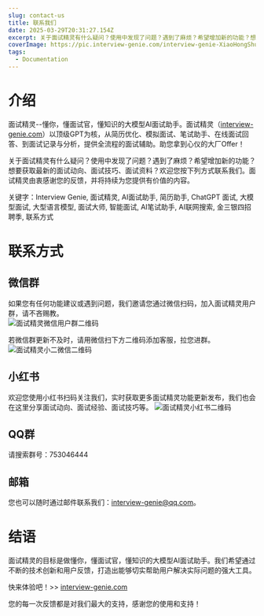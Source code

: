 ```yaml
---
slug: contact-us
title: 联系我们
date: 2025-03-29T20:31:27.154Z
excerpt: 关于面试精灵有什么疑问？使用中发现了问题？遇到了麻烦？希望增加新的功能？想要获取最新的面试动向、面试技巧、面试资料？欢迎您按下列方式联系我们。面试精灵由衷感谢您的反馈，并将持续为您提供有价值的内容。
coverImage: https://pic.interview-genie.com/interview-genie-XiaoHongShu.jpg
tags:
  - Documentation
---
```


# 介绍
面试精灵--懂你，懂面试官，懂知识的大模型AI面试助手。面试精灵（[interview-genie.com](https://interview-genie.com)）以顶级GPT为核，从简历优化、模拟面试、笔试助手、在线面试回答、到面试记录与分析，提供全流程的面试辅助。助您拿到心仪的大厂Offer！

关于面试精灵有什么疑问？使用中发现了问题？遇到了麻烦？希望增加新的功能？想要获取最新的面试动向、面试技巧、面试资料？欢迎您按下列方式联系我们。面试精灵由衷感谢您的反馈，并将持续为您提供有价值的内容。

关键字：Interview Genie, 面试精灵, AI面试助手, 简历助手, ChatGPT 面试, 大模型面试, 大型语言模型, 面试大师, 智能面试, AI笔试助手, AI联网搜索, 金三银四招聘季, 联系方式

# 联系方式
## 微信群
如果您有任何功能建议或遇到问题，我们邀请您通过微信扫码，加入面试精灵用户群，请不吝赐教。  
![面试精灵微信用户群二维码](https://pic.interview-genie.com/interview-genie-WeixinGroup-xs-20250805.jpg)

若微信群更新不及时，请用微信扫下方二维码添加客服，拉您进群。
![面试精灵小二微信二维码](https://pic.interview-genie.com/interview-genie-Weixin-person-xs.png)

## 小红书
欢迎您使用小红书扫码关注我们，实时获取更多面试精灵功能更新发布，我们也会在这里分享面试动向、面试经验、面试技巧等。
![面试精灵小红书二维码](https://pic.interview-genie.com/interview-genie-XiaoHongShu.jpg)

## QQ群
请搜索群号：753046444

## 邮箱
您也可以随时通过邮件联系我们：[interview-genie@qq.com](mailto:interview-genie@qq.com)。

# 结语
面试精灵的目标是做懂你，懂面试官，懂知识的大模型AI面试助手。我们希望通过不断的技术创新和用户反馈，打造出能够切实帮助用户解决实际问题的强大工具。

快来体验吧！>> [interview-genie.com](https://interview-genie.com)

您的每一次反馈都是对我们最大的支持，感谢您的使用和支持！